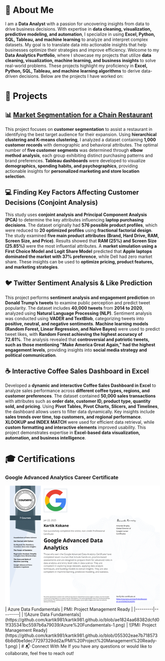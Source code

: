 # 👋 About Me
I am a **Data Analyst** with a passion for uncovering insights from data to drive business decisions. With expertise in **data cleaning, visualization, predictive modeling, and automation**, I specialize in using **Excel, Python, SQL, Tableau, and machine learning** to analyze and interpret complex datasets. My goal is to translate data into actionable insights that help businesses optimize their strategies and improve efficiency.
Welcome to my **Data Analytics Portfolio**, where I showcase my projects that utilize **data cleaning, visualization, machine learning, and business insights** to solve real-world problems. These projects highlight my proficiency in **Excel, Python, SQL, Tableau, and machine learning algorithms** to derive data-driven decisions. Below are the projects I have worked on:

# 🚀 Projects

## 📊 [Market Segmentation for a Chain Restaurant](https://github.com/kartik981/Market-Segmentation-Project)
This project focuses on **customer segmentation** to assist a restaurant in identifying the best target audience for their expansion. Using **hierarchical clustering and K-means clustering**, I analyzed a dataset containing **1,000 customer records** with demographic and behavioral attributes. The optimal number of **five customer segments** was determined through **elbow method analysis**, each group exhibiting distinct purchasing patterns and brand preferences. **Tableau dashboards** were developed to visualize **demographics, spending habits, and psychographics**, providing actionable insights for **personalized marketing and store location selection**.

## 💻 Finding Key Factors Affecting Customer Decisions (Conjoint Analysis)
This study uses **conjoint analysis and Principal Component Analysis (PCA)** to determine the key attributes influencing **laptop purchasing decisions**. The dataset originally had **576 possible product profiles**, which were reduced to **20 optimized profiles** using **fractional factorial design**. The study examined **five main product attributes (Brand, Hard Drive, RAM, Screen Size, and Price)**. Results showed that **RAM (25%) and Screen Size (25.85%)** were the most influential attributes. A **market simulation using a First Choice Model and Logit Share Model** predicted that **Apple laptops dominated the market with 37% preference**, while Dell had zero market share. These insights can be used to **optimize pricing, product features, and marketing strategies**.

## 🐦 Twitter Sentiment Analysis & Like Prediction
This project performs **sentiment analysis and engagement prediction** on **Donald Trump’s tweets** to examine public perception and predict tweet popularity. The dataset includes **40,000 tweets** from **2014 to 2020**, analyzed using **Natural Language Processing (NLP)**. Sentiment analysis was conducted using **VADER and TextBlob**, categorizing tweets into **positive, neutral, and negative sentiments**. **Machine learning models (Random Forest, Linear Regression, and Naïve Bayes)** were used to predict tweet likes, with **Random Forest achieving the highest accuracy of 72.61%**. The analysis revealed that **controversial and patriotic tweets, such as those mentioning "Make America Great Again," had the highest engagement levels**, providing insights into **social media strategy and political communication**.

## ☕ Interactive Coffee Sales Dashboard in Excel
Developed a **dynamic and interactive Coffee Sales Dashboard in Excel** to analyze sales performance across **different coffee types, regions, and customer preferences**. The dataset contained **50,000 sales transactions** with attributes such as **order date, customer ID, product type, quantity sold, and pricing**. Using **Pivot Tables, Pivot Charts, Slicers, and Timelines**, the dashboard allows users to filter data dynamically. Key insights include **sales trends over time, top customers, and regional performance**. **XLOOKUP and INDEX MATCH** were used for efficient data retrieval, while **custom formatting and interactive elements** improved usability. This project demonstrates expertise in **Excel-based data visualization, automation, and business intelligence**.

# 🎓 Certifications
### Google Advanced Analytics Career Certificate
<img src="Coursera OONZ5XLKI2PO-1.png?raw=true"/>
| Azure Data Fundamentals | PMI: Project Management Ready |
|---------|---------|
| ![Azure Data Fundamentals](https://github.com/kartik981/kartik981.github.io/blob/ae1824aa68382dcfd01f335341bc5597b6a79039/Azure%20Fundamentals-1.png) | ![PMI: Project Management Ready](https://github.com/kartik981/kartik981.github.io/blob/055302eae7b7185736b8d0be1dec77297329dd2a/PMI%20Project%20Management%20Ready-1.png) |
# 📬 Connect With Me
If you have any questions or would like to collaborate, feel free to reach out!
